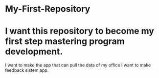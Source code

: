 # My-First-Repository
I want this repository to become my first step mastering program development.
=================================
I want to make the app that can pull the data of my office
I want to make feedback sistem app.
